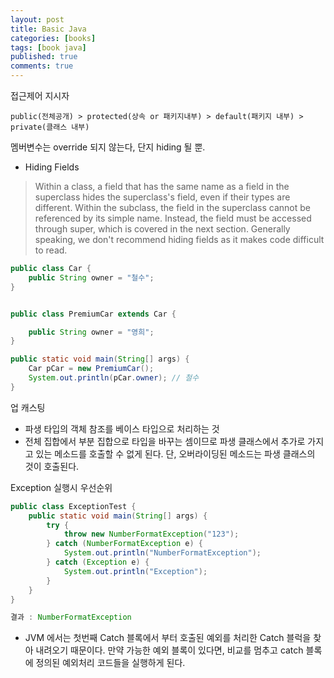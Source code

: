 ```yaml
---
layout: post
title: Basic Java
categories: [books]
tags: [book java]
published: true
comments: true
---
```


접근제어 지시자
```    
public(전체공개) > protected(상속 or 패키지내부) > default(패키지 내부) > private(클래스 내부)
```

멤버변수는 override 되지 않는다, 단지 hiding 될 뿐.
- Hiding Fields
  
> Within a class, a field that has the same name as a field in the superclass hides the superclass's field, even if their types are different. Within the subclass, the field in the superclass cannot be referenced by its simple name. Instead, the field must be accessed through super, which is covered in the next section. Generally speaking, we don't recommend hiding fields as it makes code difficult to read.

```java
public class Car {
    public String owner = "철수";
}


public class PremiumCar extends Car {

    public String owner = "영희";
}

public static void main(String[] args) {
    Car pCar = new PremiumCar();
    System.out.println(pCar.owner); // 철수
}
```

업 캐스팅
- 파생 타입의 객체 참조를 베이스 타입으로 처리하는 것
- 전체 집합에서 부분 집합으로 타입을 바꾸는 셈이므로 파생 클래스에서 추가로 가지고 있는 메소드를 호출할 수 없게 된다.
단, 오버라이딩된 메소드는 파생 클래스의 것이 호출된다.

Exception 실행시 우선순위

```java
public class ExceptionTest {
    public static void main(String[] args) {
        try {
            throw new NumberFormatException("123");
        } catch (NumberFormatException e) {
            System.out.println("NumberFormatException");
        } catch (Exception e) {
            System.out.println("Exception");
        }
    }
}

결과 : NumberFormatException
```
- JVM 에서는 첫번째 Catch 블록에서 부터 호출된 예외를 처리한 Catch 블럭을 찾아 내려오기 때문이다. 
만약 가능한 예외 블록이 있다면, 비교를 멈추고 catch 블록에 정의된 예외처리 코드들을 실행하게 된다.

